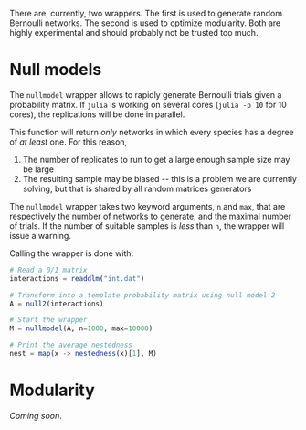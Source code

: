 There are, currently, two wrappers. The first is used to generate random
Bernoulli networks. The second is used to optimize modularity. Both are highly
experimental and should probably not be trusted too much.

# Null models

The `nullmodel` wrapper allows to rapidly generate Bernoulli trials given a
probability matrix. If `julia` is working on several cores (`julia -p 10` for 10
cores), the replications will be done in parallel.

This function will return *only* networks in which every species has a degree of
*at least* one. For this reason,

1. The number of replicates to run to get a large enough sample size may be large
2. The resulting sample may be biased -- this is a problem we are currently solving, but that is shared by all random matrices generators

The `nullmodel` wrapper takes two keyword arguments, `n` and `max`, that are
respectively the number of networks to generate, and the maximal number of
trials. If the number of suitable samples is *less* than `n`, the wrapper will
issue a warning.

Calling the wrapper is done with:

``` julia
# Read a 0/1 matrix
interactions = readdlm("int.dat")

# Transform into a template probability matrix using null model 2
A = null2(interactions)

# Start the wrapper
M = nullmodel(A, n=1000, max=10000)

# Print the average nestedness
nest = map(x -> nestedness(x)[1], M)
```

# Modularity

*Coming soon*.
